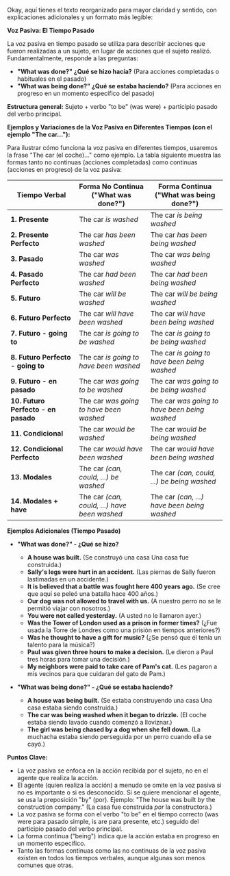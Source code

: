Okay, aquí tienes el texto reorganizado para mayor claridad y sentido, con explicaciones adicionales y un formato más legible:

**Voz Pasiva: El Tiempo Pasado**

La voz pasiva en tiempo pasado se utiliza para describir acciones que fueron realizadas a un sujeto, en lugar de acciones que el sujeto realizó.  Fundamentalmente, responde a las preguntas:

*   **"What was done?"   ¿Qué se hizo hacía?**  (Para acciones completadas o habituales en el pasado)
*   **"What was being done?"   ¿Qué se estaba haciendo?** (Para acciones en progreso en un momento específico del pasado)

**Estructura general:** Sujeto + verbo "to be" (was were) + participio pasado del verbo principal.

**Ejemplos y Variaciones de la Voz Pasiva en Diferentes Tiempos (con el ejemplo "The car..."):**

Para ilustrar cómo funciona la voz pasiva en diferentes tiempos, usaremos la frase "The car (el coche)..." como ejemplo.  La tabla siguiente muestra las formas tanto no continuas (acciones completadas) como continuas (acciones en progreso) de la voz pasiva:

| Tiempo Verbal      | Forma No Continua ("What was done?") | Forma Continua ("What was being done?") |
| ------------------ | -------------------------------------- | ---------------------------------------- |
| **1. Presente**    | The car *is washed*                   | The car *is being washed*                  |
| **2. Presente Perfecto** | The car *has been washed*              | The car *has been being washed*            |
| **3. Pasado**      | The car *was washed*                   | The car *was being washed*                  |
| **4. Pasado Perfecto** | The car *had been washed*              | The car *had been being washed*            |
| **5. Futuro**       | The car *will be washed*                | The car *will be being washed*               |
| **6. Futuro Perfecto** | The car *will have been washed*           | The car *will have been being washed*          |
| **7. Futuro - going to** | The car *is going to be washed*        | The car *is going to be being washed*       |
| **8. Futuro Perfecto - going to** | The car *is going to have been washed* | The car *is going to have been being washed* |
| **9. Futuro - en pasado** | The car *was going to be washed*       | The car *was going to be being washed*      |
| **10. Futuro Perfecto - en pasado**| The car *was going to have been washed*| The car *was going to have been being washed* |
| **11. Condicional** | The car *would be washed*              | The car *would be being washed*             |
| **12. Condicional Perfecto** | The car *would have been washed*         | The car *would have been being washed*        |
| **13. Modales**   | The car *(can, could, ...)* *be washed*  | The car *(can, could, ...)* *be being washed* |
| **14. Modales + have** | The car *(can, could, ...)* *have been washed* | The car *(can, ...)* *have been being washed* |

**Ejemplos Adicionales (Tiempo Pasado)**

*   **"What was done?" - ¿Qué se hizo?**
    *   **A house was built.** (Se construyó una casa   Una casa fue construida.)
    *   **Sally's legs were hurt in an accident.** (Las piernas de Sally fueron lastimadas en un accidente.)
    *   **It is believed that a battle was fought here 400 years ago.** (Se cree que aquí se peleó una batalla hace 400 años.)
    *   **Our dog was not allowed to travel with us.** (A nuestro perro no se le permitió viajar con nosotros.)
    *   **You were not called yesterday.** (A usted no le llamaron ayer.)
    *   **Was the Tower of London used as a prison in former times?** (¿Fue usada la Torre de Londres como una prisión en tiempos anteriores?)
    *   **Was he thought to have a gift for music?** (¿Se pensó que él tenía un talento para la música?)
    *   **Paul was given three hours to make a decision.** (Le dieron a Paul tres horas para tomar una decisión.)
    *   **My neighbors were paid to take care of Pam's cat.** (Les pagaron a mis vecinos para que cuidaran del gato de Pam.)

*   **"What was being done?" - ¿Qué se estaba haciendo?**
    *   **A house was being built.** (Se estaba construyendo una casa   Una casa estaba siendo construida.)
    *   **The car was being washed when it began to drizzle.** (El coche estaba siendo lavado cuando comenzó a lloviznar.)
    *   **The girl was being chased by a dog when she fell down.** (La muchacha estaba siendo perseguida por un perro cuando ella se cayó.)

**Puntos Clave:**

*   La voz pasiva se enfoca en la acción recibida por el sujeto, no en el agente que realiza la acción.
*   El agente (quien realiza la acción) a menudo se omite en la voz pasiva si no es importante o si es desconocido.  Si se quiere mencionar el agente, se usa la preposición "by" (por).  Ejemplo: "The house was built *by* the construction company." (La casa fue construida *por* la constructora.)
*   La voz pasiva se forma con el verbo "to be" en el tiempo correcto (was were para pasado simple, is are para presente, etc.) seguido del participio pasado del verbo principal.
*   La forma continua ("being") indica que la acción estaba en progreso en un momento específico.
*   Tanto las formas continuas como las no continuas de la voz pasiva existen en todos los tiempos verbales, aunque algunas son menos comunes que otras.
